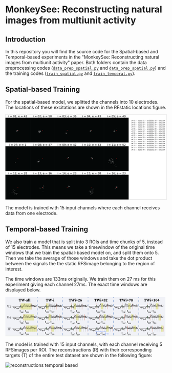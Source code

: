 # MonkeySee: Reconstructing natural images from multiunit activity

## Introduction

In this repository you will find the source code for the Spatial-based and Temporal-based experiments in the "MonkeySee: Reconstructing natural images from multiunit activity" paper. Both folders contain the data preprocessing codes ([`data_prep_spatial.py`](SpatialBased/data_prep_spatial.py) and [`data_prep_spatial.py`](TemporalBased/data_prep_temporal.py)) and the training codes ([`train_spatial.py`](SpatialBased/train_spatial.py) and [`train_temporal.py`](TemporalBased/train_temporal.py)). 


## Spatial-based Training 
For the spatial-based model, we splitted the channels into 10 electrodes. The locations of these excitations are shown in the RFstatic locations figure.


![RFstatic locations](Figures/RFStatic.png "RFstatic locations")

The model is trained with 15 input channels where each channel receives data from one electrode. 


## Temporal-based Training 

We also train a model that is split into 3 ROIs and time chunks of 5, instead of 15 electrodes. This means we take a timewindow of the original time windows that we train the spatial-based model on, and split them onto 5. Then we take the average of those windows and take the dot product between the signals the the static RFSimage belonging to the region of interest. 

The time windows are 133ms originally. We train them on 27 ms for this experiment giving each channel 27ms. The exact time windows are displayed below.

<img src="Figures/time_windows.png" alt="time windows" width="500"/> 


The model is trained with 15 input channels, with each channel receiving 5 RFSimages per ROI. The reconstructions (R) with their corresponding targets (T) of the entire test dataset are shown in the following figure:

<img src="Figures/recons_times.png" alt="reconstructions temporal based" width="700"/> 